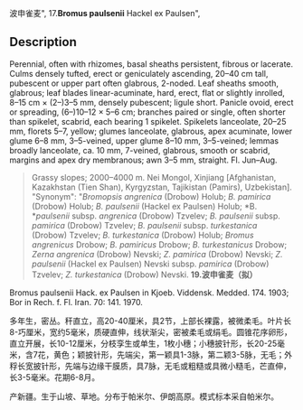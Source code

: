 波申雀麦",
17.**Bromus paulsenii** Hackel ex Paulsen",

## Description
Perennial, often with rhizomes, basal sheaths persistent, fibrous or lacerate. Culms densely tufted, erect or geniculately ascending, 20–40 cm tall, pubescent or upper part often glabrous, 2-noded. Leaf sheaths smooth, glabrous; leaf blades linear-acuminate, hard, erect, flat or slightly inrolled, 8–15 cm × (2–)3–5 mm, densely pubescent; ligule short. Panicle ovoid, erect or spreading, (6–)10–12 × 5–6 cm; branches paired or single, often shorter than spikelet, scabrid, each bearing 1 spikelet. Spikelets lanceolate, 20–25 mm, florets 5–7, yellow; glumes lanceolate, glabrous, apex acuminate, lower glume 6–8 mm, 3–5-veined, upper glume 8–10 mm, 3–5-veined; lemmas broadly lanceolate, ca. 10 mm, 7-veined, glabrous, smooth or scabrid, margins and apex dry membranous; awn 3–5 mm, straight. Fl. Jun–Aug.

> Grassy slopes; 2000–4000 m. Nei Mongol, Xinjiang [Afghanistan, Kazakhstan (Tien Shan), Kyrgyzstan, Tajikistan (Pamirs), Uzbekistan].
  "Synonym": "*Bromopsis angrenica* (Drobow) Holub; *B. pamirica* (Drobow) Holub; *B. paulsenii* (Hackel ex Paulsen) Holub; *B. **paulsenii* subsp. *angrenica* (Drobow) Tzvelev; *B. paulsenii* subsp. *pamirica* (Drobow) Tzvelev; *B. paulsenii* subsp. *turkestanica* (Drobow) Tzvelev; *B. turkestanica* (Drobow) Holub; *Bromus angrenicus* Drobow; *B. pamiricus* Drobow; *B. turkestanicus* Drobow; *Zerna angrenica* (Drobow) Nevski; *Z. pamirica* (Drobow) Nevski; *Z. paulsenii* (Hackel ex Paulsen) Nevski subsp. *pamirica* (Drobow) Tzvelev; *Z. turkestanica* (Drobow) Nevski.
**19.波申雀麦（拟）**

Bromus paulsenii Hack. ex Paulsen in Kjoeb. Viddensk. Medded. 174. 1903; Bor in Rech. f. Fl. Iran. 70: 141. 1970.

多年生，密丛。秆直立，高20-40厘米，具2节，上部长裸露，被微柔毛。叶片长8-巧厘米，宽约5毫米，质硬直伸，线状渐尖，密被柔毛或绢毛。圆锥花序卵形，直立开展，长10-12厘米，分枝孪生或单生，1枚小穗；小穗披针形，长20-25毫米，含7花，黄色；颖披针形，先端尖，第一颖具1-3脉，第二颖3-5脉，无毛；外稃长宽披针形，先端与边缘干膜质，具7脉，无毛或粗糙或具微小糙毛，芒直伸，长3-5毫米。花期6-8月。

产新疆。生于山坡、草地。分布于帕米尔、伊朗高原。模式标本采自帕米尔。
